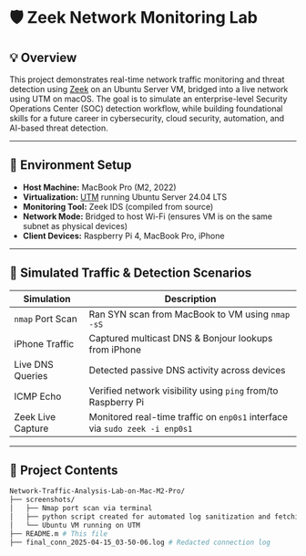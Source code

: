 # 🛡️ Zeek Network Monitoring Lab

## 💡 Overview

This project demonstrates real-time network traffic monitoring and threat detection using [Zeek](https://zeek.org/) on an Ubuntu Server VM, bridged into a live network using UTM on macOS. The goal is to simulate an enterprise-level Security Operations Center (SOC) detection workflow, while building foundational skills for a future career in cybersecurity, cloud security, automation, and AI-based threat detection.

---

## 🧰 Environment Setup

- **Host Machine:** MacBook Pro (M2, 2022)
- **Virtualization:** [UTM](https://mac.getutm.app/) running Ubuntu Server 24.04 LTS
- **Monitoring Tool:** Zeek IDS (compiled from source)
- **Network Mode:** Bridged to host Wi-Fi (ensures VM is on the same subnet as physical devices)
- **Client Devices:** Raspberry Pi 4, MacBook Pro, iPhone

---

## 📡 Simulated Traffic & Detection Scenarios

| Simulation | Description |
|------------|-------------|
| `nmap` Port Scan | Ran SYN scan from MacBook to VM using `nmap -sS` |
| iPhone Traffic | Captured multicast DNS & Bonjour lookups from iPhone |
| Live DNS Queries | Detected passive DNS activity across devices |
| ICMP Echo | Verified network visibility using `ping` from/to Raspberry Pi |
| Zeek Live Capture | Monitored real-time traffic on `enp0s1` interface via `sudo zeek -i enp0s1` |

---

## 📂 Project Contents

```bash
Network-Traffic-Analysis-Lab-on-Mac-M2-Pro/
├── screenshots/
│   ├── Nmap port scan via terminal
│   ├── python script created for automated log sanitization and fetching
│   └── Ubuntu VM running on UTM
├── README.m # This file
├── final_conn_2025-04-15_03-50-06.log # Redacted connection log
